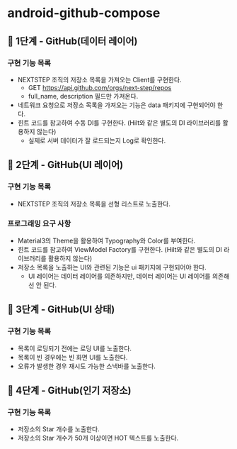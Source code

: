 # android-github-compose

## 🚀 1단계 - GitHub(데이터 레이어)

### 구현 기능 목록
- NEXTSTEP 조직의 저장소 목록을 가져오는 Client를 구현한다. 
  - GET https://api.github.com/orgs/next-step/repos
  - full_name, description 필드만 가져온다. 
- 네트워크 요청으로 저장소 목록을 가져오는 기능은 data 패키지에 구현되어야 한다. 
- 힌트 코드를 참고하여 수동 DI를 구현한다. (Hilt와 같은 별도의 DI 라이브러리를 활용하지 않는다)
  - 실제로 서버 데이터가 잘 로드되는지 Log로 확인한다.


## 🚀 2단계 - GitHub(UI 레이어)

### 구현 기능 목록
- NEXTSTEP 조직의 저장소 목록을 선형 리스트로 노출한다.
### 프로그래밍 요구 사항
- Material3의 Theme을 활용하여 Typography와 Color를 부여한다.
- 힌트 코드를 참고하여 ViewModel Factory를 구현한다. (Hilt와 같은 별도의 DI 라이브러리를 활용하지 않는다)
- 저장소 목록을 노출하는 UI와 관련된 기능은 ui 패키지에 구현되어야 한다.
  - UI 레이어는 데이터 레이어를 의존하지만, 데이터 레이어는 UI 레이어를 의존해선 안 된다.


## 🚀 3단계 - GitHub(UI 상태)

### 구현 기능 목록
- 목록이 로딩되기 전에는 로딩 UI를 노출한다.
- 목록이 빈 경우에는 빈 화면 UI를 노출한다.
- 오류가 발생한 경우 재시도 가능한 스낵바를 노출한다.


## 🚀 4단계 - GitHub(인기 저장소)

### 구현 기능 목록
- 저장소의 Star 개수를 노출한다.
- 저장소의 Star 개수가 50개 이상이면 HOT 텍스트를 노출한다.
